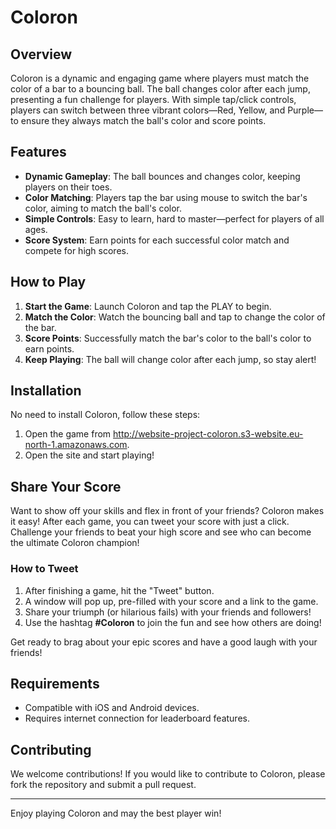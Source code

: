 # Coloron

## Overview

Coloron is a dynamic and engaging game where players must match the color of a bar to a bouncing ball. The ball changes color after each jump, presenting a fun challenge for players. With simple tap/click controls, players can switch between three vibrant colors—Red, Yellow, and Purple—to ensure they always match the ball's color and score points.

## Features

- **Dynamic Gameplay**: The ball bounces and changes color, keeping players on their toes.
- **Color Matching**: Players tap the bar using mouse to switch the bar's color, aiming to match the ball's color.
- **Simple Controls**: Easy to learn, hard to master—perfect for players of all ages.
- **Score System**: Earn points for each successful color match and compete for high scores.

## How to Play

1. **Start the Game**: Launch Coloron and tap the PLAY to begin.
2. **Match the Color**: Watch the bouncing ball and tap to change the color of the bar.
3. **Score Points**: Successfully match the bar's color to the ball's color to earn points.
4. **Keep Playing**: The ball will change color after each jump, so stay alert!

## Installation

No need to install Coloron, follow these steps:

1. Open the game from http://website-project-coloron.s3-website.eu-north-1.amazonaws.com.
2. Open the site and start playing! 

## Share Your Score

Want to show off your skills and flex in front of your friends? Coloron makes it easy! After each game, you can tweet your score with just a click. Challenge your friends to beat your high score and see who can become the ultimate Coloron champion!

### How to Tweet

1. After finishing a game, hit the "Tweet" button.
2. A window will pop up, pre-filled with your score and a link to the game.
3. Share your triumph (or hilarious fails) with your friends and followers!
4. Use the hashtag **#Coloron** to join the fun and see how others are doing!

Get ready to brag about your epic scores and have a good laugh with your friends!

## Requirements

- Compatible with iOS and Android devices.
- Requires internet connection for leaderboard features.

## Contributing

We welcome contributions! If you would like to contribute to Coloron, please fork the repository and submit a pull request.

---

Enjoy playing Coloron and may the best player win!
